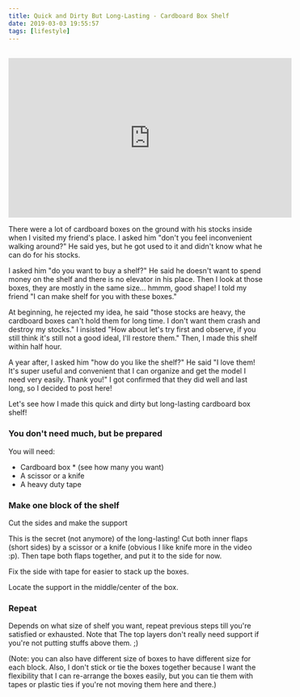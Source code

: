 ```yaml
---
title: Quick and Dirty But Long-Lasting - Cardboard Box Shelf
date: 2019-03-03 19:55:57
tags: [lifestyle]
---
```


<br>

  
<iframe width="560" height="315" src="https://www.youtube.com/embed/6055gyNiPfs" frameborder="0" allow="accelerometer; autoplay; encrypted-media; gyroscope; picture-in-picture" allowfullscreen></iframe>  
  
<br>

There were a lot of cardboard boxes on the ground with his stocks inside when I visited my friend's place. I asked him "don't you feel inconvenient walking around?" He said yes, but he got used to it and didn't know what he can do for his stocks.

I asked him "do you want to buy a shelf?" He said he doesn't want to spend money on the shelf and there is no elevator in his place. Then I look at those boxes, they are mostly in the same size... hmmm, good shape! I told my friend "I can make shelf for you with these boxes."

At beginning, he rejected my idea, he said "those stocks are heavy, the cardboard boxes can't hold them for long time. I don't want them crash and destroy my stocks." I insisted "How about let's try first and observe, if you still think it's still not a good ideal, I'll restore them." Then, I made this shelf within half hour.

A year after, I asked him "how do you like the shelf?" He said "I love them! It's super useful and convenient that I can organize and get the model I need very easily. Thank you!" I got confirmed that they did well and last long, so I decided to post here!

Let's see how I made this quick and dirty but long-lasting cardboard box shelf!




### You don't need much, but be prepared

You will need:

* Cardboard box * (see how many you want)
* A scissor or a knife
* A heavy duty tape


### Make one block of the shelf

Cut the sides and make the support

This is the secret (not anymore) of the long-lasting! Cut both inner flaps (short sides) by a scissor or a knife (obvious I like knife more in the video :p). Then tape both flaps together, and put it to the side for now.

Fix the side with tape for easier to stack up the boxes.

Locate the support in the middle/center of the box.


### Repeat

Depends on what size of shelf you want, repeat previous steps till you're satisfied or exhausted. Note that The top layers don't really need support if you're not putting stuffs above them. ;)

(Note: you can also have different size of boxes to have different size for each block. Also, I don't stick or tie the boxes together because I want the flexibility that I can re-arrange the boxes easily, but you can tie them with tapes or plastic ties if you're not moving them here and there.)

